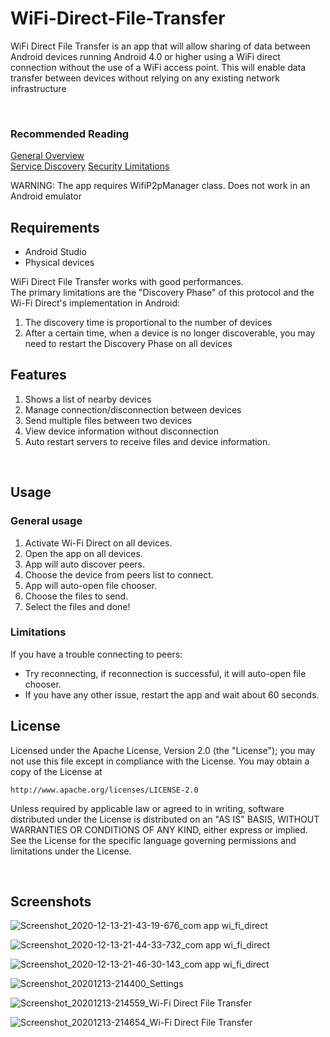 # WiFi-Direct-File-Transfer
WiFi Direct File Transfer is an app that will allow sharing of data between Android devices running Android 4.0 or higher using a WiFi direct connection without the use of a WiFi access point. This will enable data transfer between devices without relying on any existing network infrastructure
<br>

<br>

### Recommended Reading

[General Overview](http://developer.android.com/guide/topics/connectivity/wifip2p.html)  
[Service Discovery](http://developer.android.com/training/connect-devices-wirelessly/nsd-wifi-direct.html)
[Security Limitations](https://docs.microsoft.com/en-us/surface-hub/surface-hub-wifi-direct#:~:text=Security%20for%20Wi%2DFi%20Direct,communication%20(WPS%2DOOO).)

WARNING: The app requires WifiP2pManager class. Does not work in an Android emulator

## Requirements
- Android Studio
- Physical devices

WiFi Direct File Transfer works with good performances.<br/>
The primary limitations are the "Discovery Phase" of this protocol and the Wi-Fi Direct's implementation in Android:<br/>
1. The discovery time is proportional to the number of devices <br/>
2. After a certain time, when a device is no longer discoverable, you may need to restart the Discovery Phase on all devices <br/>

## Features

1. Shows a list of nearby devices<br/>
2. Manage connection/disconnection between devices<br/>
3. Send multiple files between two devices<br/>
4. View device information without disconnection<br/>
5. Auto restart servers to receive files and device information.

<br/>

## Usage
### General usage
1. Activate Wi-Fi Direct on all devices.
2. Open the app on all devices.
3. App will auto discover peers.
4. Сhoose the device from peers list to connect.
6. App will auto-open file chooser.
7. Choose the files to send.
8. Select the files and done!

### Limitations

If you have a trouble connecting to peers:

- Try reconnecting, if reconnection is successful, it will auto-open file chooser.
- If you have any other issue, restart the app and wait about 60 seconds.

## License

Licensed under the Apache License, Version 2.0 (the "License");
you may not use this file except in compliance with the License.
You may obtain a copy of the License at

    http://www.apache.org/licenses/LICENSE-2.0

Unless required by applicable law or agreed to in writing, software
distributed under the License is distributed on an "AS IS" BASIS,
WITHOUT WARRANTIES OR CONDITIONS OF ANY KIND, either express or implied.
See the License for the specific language governing permissions and
limitations under the License.

<br/>

## Screenshots

![Screenshot_2020-12-13-21-43-19-676_com app wi_fi_direct](https://user-images.githubusercontent.com/12817953/102018278-61303180-3d92-11eb-81bf-a967d0be5120.png)


![Screenshot_2020-12-13-21-44-33-732_com app wi_fi_direct](https://user-images.githubusercontent.com/12817953/102018280-64c3b880-3d92-11eb-9690-6445c150217c.png)


![Screenshot_2020-12-13-21-46-30-143_com app wi_fi_direct](https://user-images.githubusercontent.com/12817953/102018281-67bea900-3d92-11eb-81e0-5cc7511866bc.png)


![Screenshot_20201213-214400_Settings](https://user-images.githubusercontent.com/12817953/102018285-6ab99980-3d92-11eb-9073-41d32d9c9a34.jpg)


![Screenshot_20201213-214559_Wi-Fi Direct File Transfer](https://user-images.githubusercontent.com/12817953/102018287-6d1bf380-3d92-11eb-96dd-8d7ff063a0e6.jpg)


![Screenshot_20201213-214654_Wi-Fi Direct File Transfer](https://user-images.githubusercontent.com/12817953/102018291-70af7a80-3d92-11eb-8b44-2384db398caa.jpg)


